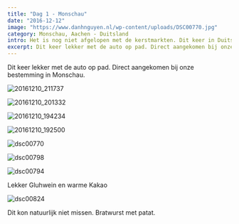 ```yaml
---
title: "Dag 1 - Monschau"
date: "2016-12-12"
image: "https://www.danhnguyen.nl/wp-content/uploads/DSC00770.jpg"
category: Monschau, Aachen - Duitsland
intro: Het is nog niet afgelopen met de kerstmarkten. Dit keer in Duitsland! We bezochten plekken zoals Monchau en Aachen. Naast het bezoeken van de kerstmarkten natuurlijk ook lekker eten.
excerpt: Dit keer lekker met de auto op pad. Direct aangekomen bij onze bestemming in Monschau.
---
```


Dit keer lekker met de auto op pad. Direct aangekomen bij onze bestemming in Monschau.

![20161210_211737](https://www.danhnguyen.nl/wp-content/uploads/20161210_211737-1024x576.jpg)

![20161210_201332](https://www.danhnguyen.nl/wp-content/uploads/20161210_201332-1024x576.jpg)

![20161210_194234](https://www.danhnguyen.nl/wp-content/uploads/20161210_194234-1024x576.jpg)

![20161210_192500](https://www.danhnguyen.nl/wp-content/uploads/20161210_192500-1024x576.jpg)

![dsc00770](https://www.danhnguyen.nl/wp-content/uploads/DSC00770-1024x576.jpg)

![dsc00798](https://www.danhnguyen.nl/wp-content/uploads/DSC00798-1024x576.jpg)

![dsc00794](https://www.danhnguyen.nl/wp-content/uploads/DSC00794-1024x576.jpg)

Lekker Gluhwein en warme Kakao

![dsc00824](https://www.danhnguyen.nl/wp-content/uploads/DSC00824-1024x576.jpg)

Dit kon natuurlijk niet missen. Bratwurst met patat.
